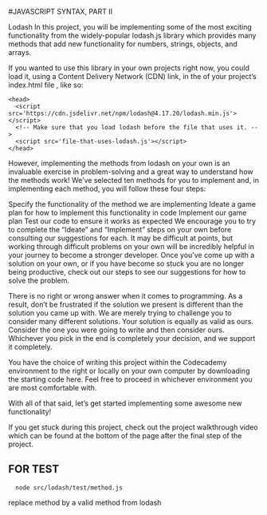 #JAVASCRIPT SYNTAX, PART II

Lodash
In this project, you will be implementing some of the most exciting functionality from the widely-popular lodash.js library which provides many methods that add new functionality for numbers, strings, objects, and arrays.

If you wanted to use this library in your own projects right now, you could load it, using a Content Delivery Network (CDN) link, in the <head> of your project’s index.html file , like so:

```
<head>
  <script src='https://cdn.jsdelivr.net/npm/lodash@4.17.20/lodash.min.js'></script>
  <!-- Make sure that you load lodash before the file that uses it. -->
  <script src='file-that-uses-lodash.js'></script>
</head>
```

However, implementing the methods from lodash on your own is an invaluable exercise in problem-solving and a great way to understand how the methods work! We’ve selected ten methods for you to implement and, in implementing each method, you will follow these four steps:

Specify the functionality of the method we are implementing
Ideate a game plan for how to implement this functionality in code
Implement our game plan
Test our code to ensure it works as expected
We encourage you to try to complete the “Ideate” and “Implement” steps on your own before consulting our suggestions for each. It may be difficult at points, but working through difficult problems on your own will be incredibly helpful in your journey to become a stronger developer. Once you’ve come up with a solution on your own, or if you have become so stuck you are no longer being productive, check out our steps to see our suggestions for how to solve the problem.

There is no right or wrong answer when it comes to programming. As a result, don’t be frustrated if the solution we present is different than the solution you came up with. We are merely trying to challenge you to consider many different solutions. Your solution is equally as valid as ours. Consider the one you were going to write and then consider ours. Whichever you pick in the end is completely your decision, and we support it completely.

You have the choice of writing this project within the Codecademy environment to the right or locally on your own computer by downloading the starting code here. Feel free to proceed in whichever environment you are most comfortable with.

With all of that said, let’s get started implementing some awesome new functionality!

If you get stuck during this project, check out the project walkthrough video which can be found at the bottom of the page after the final step of the project.

## FOR TEST

```
  node src/lodash/test/method.js
```

replace method by a valid method from lodash
